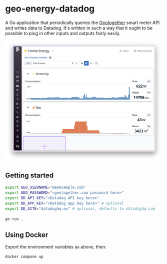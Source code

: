 # geo-energy-datadog

A Go application that periodically queries the [Geotogether](https://geotogether.com/) smart meter API and writes data to Datadog. It's written in such a way that it ought to be possible to plug in other inputs and outputs fairly easily.

![](./assets/screenshot.png)


## Getting started

```sh
export GEO_USERNAME="me@example.com"
export GEO_PASSWORD="<geotogether.com password here>"
export DD_API_KEY="<Datadog API key here>"
export DD_APP_KEY="<Datadog app key here>" # optional
export DD_SITE="datadoghq.eu" # optional, defaults to datadoghq.com

go run .
```

## Using Docker

Export the environment variables as above, then:

```sh
docker compose up
```
